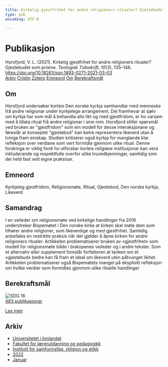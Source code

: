 ```yaml
---
title: Kirkelig gjestfrihet for andre religioners ritualer? Gjestebudet som prisme
type: pub
encoding: UTF-8

---
```

<h1>Publikasjon</h1>
<article id="csl-bib-container-CXK8AMBW" class="csl-bib-container">
  <div class="csl-bib-body"> <div class="csl-entry">Horsfjord, V. L. (2021). Kirkelig gjestfrihet for andre religioners ritualer? Gjestebudet som prisme. <i>Teologisk Tidsskrift</i>, <i>10</i>(3), 135–148. <a href="https://doi.org/10.18261/issn.1893-0271-2021-03-03">https://doi.org/10.18261/issn.1893-0271-2021-03-03</a></div> </div>
  <div class="csl-bib-buttons">
    <a href="#taxonomy-article-CXK8AMBW" alt="archive" class="csl-bib-button">Arkiv</a>
    <a href="https://app.cristin.no/results/show.jsf?id=1992537" alt="Cristin" class="csl-bib-button">Cristin</a>
    <a href="http://zotero.org/groups/5881554/items/CXK8AMBW" alt="Zotero" class="csl-bib-button">Zotero</a>
    <a href="#keywords-article-CXK8AMBW" alt="keywords" class="csl-bib-button">Emneord</a>
    <a href="#about-article-CXK8AMBW" alt="about_pub" class="csl-bib-button">Om</a>
    <a href="#sdg-article-CXK8AMBW" alt="sdg" class="csl-bib-button">Berekraftsmål</a>
  </div>
  <div id="csl-bib-meta-container-CXK8AMBW"></div>
</article>
<div id="csl-bib-meta-CXK8AMBW" class="csl-bib-meta">
  <article id="about-article-CXK8AMBW" class="about_pub-article">
    <h1>Om</h1>
    Horsfjord undersøker korleis Den norske kyrkja samhandlar med menneske frå andre religionar under kyrkjelege arrangement. Dei framhevar at sjølv om kyrkja har som mål å behandla alle likt og med gjestfridom, er ho varsam med å tillata ritual frå andre religionar i sine rom. Horsfjord stiller spørsmål ved bruken av "gjestfridom" som ein modell for desse interaksjonane og føreslår at konseptet "gjestebod" kan betre representera likeverd utan å tvinga fram einskap. Studien kritiserer også kyrkja for manglande klar refleksjon over verdiane som vert formidla gjennom ulike ritual. Denne forskinga er viktig fordi ho utforskar korleis religiøse institusjonar kan vera inkluderande og respektfulle overfor ulike truvedkjenningar, samtidig som dei held fast ved eigne praksisar.
  </article>
  <article id="keywords-article-CXK8AMBW" class="keywords-article">
    <h1>Emneord</h1>
    Kyrkjeleg gjestfridom, Religionsmøte, Ritual, Gjestebod, Den norske kyrkja, Likeverd
  </article>
  <article id="abstract-article-CXK8AMBW" class="abstract-article">
    <h1>Samandrag</h1>
    I en veileder om religionsmøte ved kirkelige handlinger fra 2016 understreker Bispemøtet i Den norske kirke at kirken skal møte dem som tilhører andre religioner, som likeverdige og med gjestfrihet. Samtidig anbefales en restriktiv praksis når det gjelder å åpne kirken for andre religioners ritualer. Artikkelen problematiserer bruken av «gjestfrihet» som modell for religionsmøte både i biskopenes veileder og i andre tekster. Som et alternativ eller supplement foreslår forfatteren at tanken om et «gjestebud» bedre kan få fram et ideal om likeverd uten påtvunget likhet. Artikkelen problematiserer også Bispemøtets mangel på eksplisitt refleksjon om hvilke verdier som formidles gjennom ulike rituelle handlinger
  </article>
  <article id="sdg-article-CXK8AMBW" class="sdg-article">
    <h1>Berekraftsmål</h1>
    <div class="sdg-container"><div id="sdg16" class="sdg">
        <img src="{{< params subfolder >}}images/sdg/sdg16_nn.png" class="image" alt="SDG 16">
        <div class="sdg-overlay">
          <a href="{{< params subfolder >}}nn/archive/?sdg=16#archive" class="sdg-publication-count"><span>483</span> publikasjonar</a>
          <p><a href="https://fn.no/om-fn/fns-baerekraftsmaal/fred-rettferdighet-og-velfungerende-institusjoner?lang=nno-NO" class="sdg-read-more">Les meir</a></p>
        </div>
      </div></div>
  </article>
  <article id="taxonomy-article-CXK8AMBW" class="taxonomy-article">
    <h1>Arkiv</h1>
    <ul>
      <li><a href="{{< params subfolder >}}nn/archive/?key=3DCRN523">Universitetet i Innlandet</a></li>
      <li><a href="{{< params subfolder >}}nn/archive/?key=WYNZA47F">Fakultet for lærerutdanning og pedagogikk</a></li>
      <li><a href="{{< params subfolder >}}nn/archive/?key=XY7UYWKQ">Institutt for samfunnsfag, religion og etikk</a></li>
      <li><a href="{{< params subfolder >}}nn/archive/?key=KFGXTPGI">2022</a></li>
      <li><a href="{{< params subfolder >}}nn/archive/?key=D9Q9N34I">Januar</a></li>
    </ul>
  </article>
</div>
